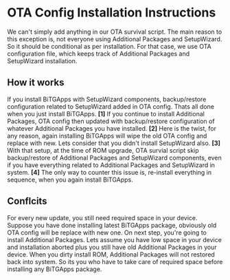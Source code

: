 # OTA Config Installation Instructions

We can't simply add anything in our OTA survival script. The main reason to this exception is, not everyone using Additional Packages and SetupWizard. So it should be conditional as per installation.
For that case, we use OTA configuration file, which keeps track of Additional Packages and SetupWizard installation.

## How it works

If you install BiTGApps with SetupWizard components, backup/restore configuration related to SetupWizard added in OTA config. Thats all done when you just install BiTGApps.
**[1]** If you continue to install Additional Packages, OTA config then updated with backup/restore configuration of whatever Additional Packages you have installed.
**[2]** Here is the twist, for any reason, again installing BiTGApps will wipe the old OTA config and replace with new. Lets consider that you didn't install SetupWizard also.
**[3]** With that setup, at the time of ROM upgrade, OTA survial script skip backup/restore of Additional Packages and SetupWizard components, even if you have everything related to Additional Packages and SetupWizard in system.
**[4]** The only way to counter this issue is, re-install everything in sequence, when you again install BiTGApps.

## Conflcits

For every new update, you still need required space in your device. Suppose you have done installing latest BiTGApps package, obviously old OTA config will be replace with new one.
On next step, you're going to install Additional Packages. Lets assume you have low space in your device and installation aborted plus you still have old Additional Packages in your device.
When you dirty install ROM, Additional Packages will not restored back into system. So its you who have to take care of required space before installing any BiTGApps package.
